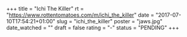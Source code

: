 +++
title = "Ichi The Killer"
rt = "https://www.rottentomatoes.com/m/ichi_the_killer"
date = "2017-07-10T17:54:21+01:00"
slug = "ichi_the_killer"
poster = "jaws.jpg"
date_watched = ""
draft = false
rating = "-"
status = "PENDING"
+++